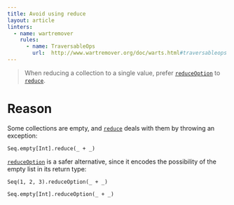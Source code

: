 ```yaml
---
title: Avoid using reduce
layout: article
linters:
  - name: wartremover
    rules:
      - name: TraversableOps
        url:  http://www.wartremover.org/doc/warts.html#traversableops
---
```


> When reducing a collection to a single value, prefer [`reduceOption`] to [`reduce`].

# Reason

Some collections are empty, and [`reduce`] deals with them by throwing an exception:

```tut:fail:book
Seq.empty[Int].reduce(_ + _)
```

[`reduceOption`] is a safer alternative, since it encodes the possibility of the empty list in its return type:

```tut:book
Seq(1, 2, 3).reduceOption(_ + _)

Seq.empty[Int].reduceOption(_ + _)
```

[`reduce`]:https://www.scala-lang.org/api/2.12.8/scala/collection/Seq.html#reduce[A1%3E:A](op:(A1,A1)=%3EA1):A1
[`reduceOption`]:https://www.scala-lang.org/api/2.12.8/scala/collection/Seq.html#reduceOption[A1%3E:A](op:(A1,A1)=%3EA1):Option[A1]
